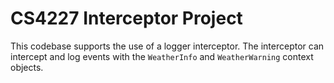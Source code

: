 # CS4227 Interceptor Project

This codebase supports the use of a logger interceptor. The interceptor can intercept and log events with the `WeatherInfo` and `WeatherWarning` context objects. 
